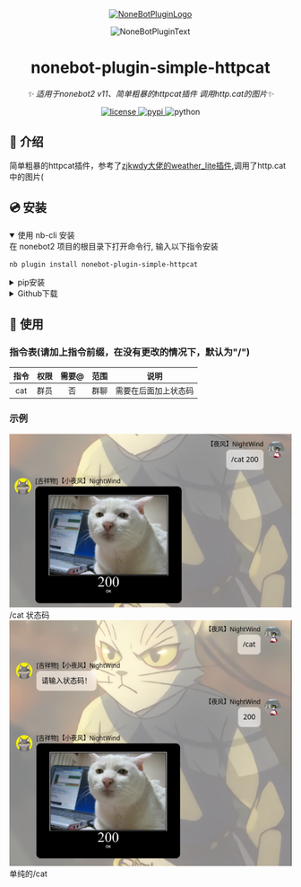 <div align="center">
  <a href="https://v2.nonebot.dev/store"><img src="https://github.com/A-kirami/nonebot-plugin-template/blob/resources/nbp_logo.png" width="180" height="180" alt="NoneBotPluginLogo"></a>
  <br>
  <p><img src="https://github.com/A-kirami/nonebot-plugin-template/blob/resources/NoneBotPlugin.svg" width="240" alt="NoneBotPluginText"></p>
</div>

<div align="center">

# nonebot-plugin-simple-httpcat

_✨ 适用于nonebot2 v11、简单粗暴的httpcat插件 调用http.cat的图片✨_


<a href="./LICENSE">
    <img src="https://img.shields.io/github/license/XTxiaoting14332/nonebot-plugin-simple-httpcat.svg" alt="license">
</a>
<a href="https://pypi.python.org/pypi/nonebot-plugin-simple-httpcat">
    <img src="https://img.shields.io/pypi/v/nonebot-plugin-simple-httpcat.svg" alt="pypi">
</a>
<img src="https://img.shields.io/badge/python-3.8+-blue.svg" alt="python">

</div>



## 📖 介绍

简单粗暴的httpcat插件，参考了<a href="https://github.com/zjkwdy/nonebot_plugin_weather_lite">zjkwdy大佬的weather_lite插件</a>,调用了http.cat中的图片(<br>


## 💿 安装

<details open>
<summary>使用 nb-cli 安装</summary>
在 nonebot2 项目的根目录下打开命令行, 输入以下指令安装

    nb plugin install nonebot-plugin-simple-httpcat

</details>

<details>
<summary>pip安装</summary>

    pip install nonebot-plugin-simple-httpcat

打开 nonebot2 项目根目录下的 `pyproject.toml` 文件, 在 `[tool.nonebot]` 部分追加写入

    plugins = ["nonebot_plugin_simple_httpcat"]
</details>
<details>
<summary>Github下载</summary>
手动克隆本仓库或直接下载压缩包，将里面的nonebot_plugin_simple_httpcat文件夹复制到src/plugins中
</details>


</details>

## 🎉 使用
### 指令表(请加上指令前缀，在没有更改的情况下，默认为"/")
| 指令 | 权限 | 需要@ | 范围 | 说明 |
|:-----:|:----:|:----:|:----:|:----:|
| cat | 群员 | 否 | 群聊 | 需要在后面加上状态码|
### 示例
<img src="./image/1.png" alt="示例图片1">

</div>
/cat 状态码

<img src="./image/2.png" alt="示例图片2">

</div>
单纯的/cat 
